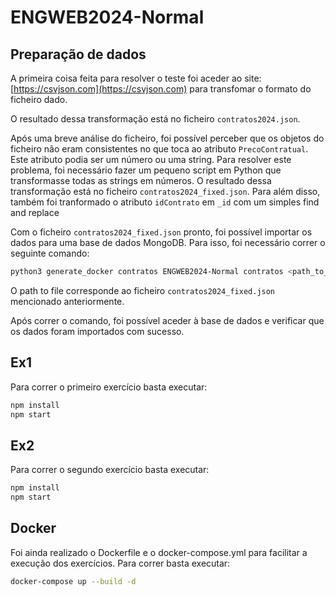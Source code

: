 # ENGWEB2024-Normal

## Preparação de dados

A primeira coisa feita para resolver o teste foi aceder ao site: [https://csvjson.com](https://csvjson.com) para transfomar o formato do ficheiro dado.

O resultado dessa transformação está no ficheiro `contratos2024.json`.

Após uma breve análise do ficheiro, foi possível perceber que os objetos do ficheiro não eram consistentes no que toca ao atributo `PrecoContratual`. Este atributo podia ser um número ou uma string. Para resolver este problema, foi necessário fazer um pequeno script em Python que transformasse todas as strings em números. O resultado dessa transformação está no ficheiro `contratos2024_fixed.json`. Para além disso, também foi tranformado o atributo `idContrato` em `_id` com um simples find and replace 

Com o ficheiro `contratos2024_fixed.json` pronto, foi possível importar os dados para uma base de dados MongoDB. Para isso, foi necessário correr o seguinte comando:

```bash
python3 generate_docker contratos ENGWEB2024-Normal contratos <path_to_file>
```

O path to file corresponde ao ficheiro `contratos2024_fixed.json` mencionado anteriormente.

Após correr o comando, foi possível aceder à base de dados e verificar que os dados foram importados com sucesso.

## Ex1

Para correr o primeiro exercício basta executar:

```bash
npm install
npm start
```

## Ex2

Para correr o segundo exercício basta executar:

```bash
npm install
npm start
```

## Docker

Foi ainda realizado o Dockerfile e o docker-compose.yml para facilitar a execução dos exercícios. Para correr basta executar:

```bash
docker-compose up --build -d
```
